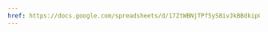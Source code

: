 ```yaml
---
href: https://docs.google.com/spreadsheets/d/17ZtWBNjTPf5yS8ivJkBBdkipCxGjBA_BUERK_6u9XWY/edit
---
```

